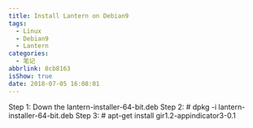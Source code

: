 ```yaml
---
title: Install Lantern on Debian9
tags:
  - Linux
  - Debian9
  - Lantern
categories:
  - 笔记
abbrlink: 8cb8163
isShow: true
date: 2018-07-05 16:08:01
---
```


Step 1: Down the lantern-installer-64-bit.deb
Step 2: # dpkg -i lantern-installer-64-bit.deb
Step 3: # apt-get install gir1.2-appindicator3-0.1
